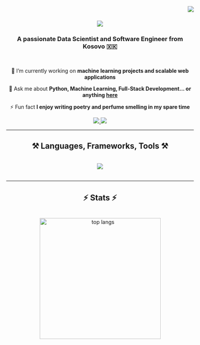 <img align="right" src="https://visitor-badge.laobi.icu/badge?page_id=rRexhepi.rRexhepi" />

<h1 align="center">
    <img src="https://readme-typing-svg.herokuapp.com/?font=Righteous&size=35&center=true&vCenter=true&width=500&height=70&duration=4000&lines=Howdy!+👋🤠;+I'm+Rexhep+Rexhepi!;&color=FF4500" />
</h1>

<h3 align="center">A passionate Data Scientist and Software Engineer from Kosovo 🇽🇰</h3>

<br/>

<div align="center">
 
 🔭 I’m currently working on **machine learning projects and scalable web applications**
 
 💬 Ask me about **Python, Machine Learning, Full-Stack Development... or anything [here](https://github.com/rRexhepi/rRexhepi/issues)**

⚡ Fun fact **I enjoy writing poetry and perfume smelling in my spare time**

 </div>
 
<div align="center"> 
  <a href="mailto:rex.hepi@outlook.com">
    <img src="https://img.shields.io/badge/Outlook-0078D4?style=for-the-badge&logo=microsoft-outlook&logoColor=white" />
  </a>
  <a href="https://linkedin.com/in/rexheprexhepi" target="_blank">
    <img src="https://img.shields.io/badge/LinkedIn-0077B5?style=for-the-badge&logo=linkedin&logoColor=white" target="_blank" />
  </a>
</div>

<hr/>

<h2 align="center">⚒️ Languages, Frameworks, Tools ⚒️</h2>
<br/>
<div align="center">
    <img src="https://skillicons.dev/icons?i=python,java,c,cpp,react,nodejs,docker,kubernetes,html,css,vscode,git,github,flask,django,mongodb,postgresql" /><br>
</div>

<br/>
<hr/>

<h2 align="center">⚡ Stats ⚡</h2>
<br>
<div align=center>
  <img width=325 align="center" src="https://github-readme-stats.vercel.app/api/top-langs/?username=rRexhepi&hide=HTML&langs_count=8&layout=compact&theme=react&border_radius=10&size_weight=0.5&count_weight=0.5" alt="top langs" />
</div>

<br/><br/>
